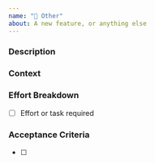 ```yaml
---
name: "🎁 Other"
about: A new feature, or anything else
---
```


### Description



### Context



### Effort Breakdown 
* [ ] Effort or task required


### Acceptance Criteria
* [ ] 
